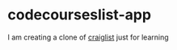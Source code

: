 # codecourseslist-app
I am creating a clone of [craiglist](https://alicante.craigslist.org/) just for learning
